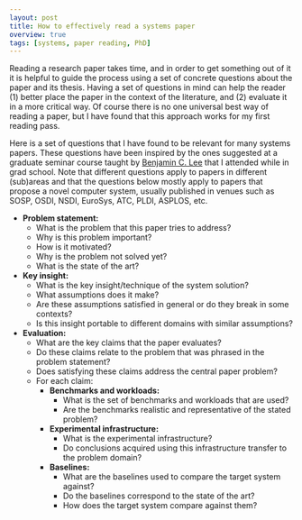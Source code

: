 ```yaml
---
layout: post
title: How to effectively read a systems paper
overview: true
tags: [systems, paper reading, PhD]
---
```


Reading a research paper takes time, and in order to get something out of it it is helpful to guide the process using a set of concrete questions about the paper and its thesis. Having a set of questions in mind can help the reader (1) better place the paper in the context of the literature, and (2) evaluate it in a more critical way.
Of course there is no one universal best way of reading a paper, but I have found that this approach works for my first reading pass.

Here is a set of questions that I have found to be relevant for many systems papers.
These questions have been inspired by the ones suggested at a graduate seminar course taught by [Benjamin C. Lee](https://www.seas.upenn.edu/~leebcc/) that I attended while in grad school.
Note that different questions apply to papers in different (sub)areas and that the questions below mostly apply to papers that propose a novel computer system, usually published in venues such as SOSP, OSDI, NSDI, EuroSys, ATC, PLDI, ASPLOS, etc.

- __Problem statement:__ 
    - What is the problem that this paper tries to address? 
    - Why is this problem important? 
    - How is it motivated? 
    - Why is the problem not solved yet? 
    - What is the state of the art?
- __Key insight:__ 
    - What is the key insight/technique of the system solution? 
    - What assumptions does it make? 
    - Are these assumptions satisfied in general or do they break in some contexts? 
    - Is this insight portable to different domains with similar assumptions?
- __Evaluation:__ 
    - What are the key claims that the paper evaluates? 
    - Do these claims relate to the problem that was phrased in the problem statement? 
    - Does satisfying these claims address the central paper problem? 
    - For each claim:
        - __Benchmarks and workloads:__
            - What is the set of benchmarks and workloads that are used?
            - Are the benchmarks realistic and representative of the stated problem?
        - __Experimental infrastructure:__
            - What is the experimental infrastructure? 
            - Do conclusions acquired using this infrastructure transfer to the problem domain?
        - __Baselines:__
            - What are the baselines used to compare the target system against?
            - Do the baselines correspond to the state of the art?
            - How does the target system compare against them?
